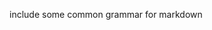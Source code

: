 include some common grammar for markdown        
          
     
   
      
       
   
     
 
  
 
  
